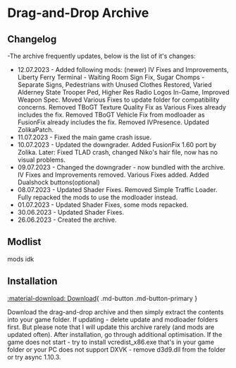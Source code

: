 # Drag-and-Drop Archive
## Changelog
-The archive frequently updates, below is the list of it's changes:
* 12.07.2023 - Added following mods: (newer) IV Fixes and Improvements, Liberty Ferry Terminal - Waiting Room Sign Fix, Sugar Chomps - Separate Signs, Pedestrians with Unused Clothes Restored, Varied Alderney State Trooper Ped, Higher Res Radio Logos In-Game, Improved Weapon Spec. Moved Various Fixes to update folder for compatibility concerns. Removed TBoGT Texture Quality Fix as Various Fixes already includes the fix. Removed TBoGT Vehicle Fix from modloader as FusionFix already includes the fix. Removed IVPresence. Updated ZolikaPatch.
* 11.07.2023 - Fixed the main game crash issue.
* 10.07.2023 - Updated the downgrader. Added FusionFix 1.60 port by Zolika. Later: Fixed TLAD crash, changed Niko's hair file, now has no visual problems.
* 09.07.2023 - Changed the downgrader - now bundled with the archive. IV Fixes and Improvements removed. Various Fixes added. Added Dualshock buttons(optional)
* 08.07.2023 - Updated Shader Fixes. Removed Simple Traffic Loader. Fully repacked the mods to use the modloader instead.
* 01.07.2023 - Updated Shader Fixes, some mods repacked.
* 30.06.2023 - Updated Shader Fixes.
* 26.06.2023 - Created the archive.
## Modlist
mods idk
## Installation
[:material-download: Download](https://drive.google.com/file/d/1O1qD8ocbJ_fnERTvvVzyw6_bsw-k_evo/view){ .md-button .md-button-primary }

Download the drag-and-drop archive and then simply extract the contents into your game folder. If updating - delete update and modloader folders first. But please note that I will update this archive rarely (and mods are updated often). After installation, go through additional optimisation. If the game does not start - try to install vcredist_x86.exe that's in your game folder or your PC does not support DXVK - remove d3d9.dll from the folder or try async 1.10.3.

